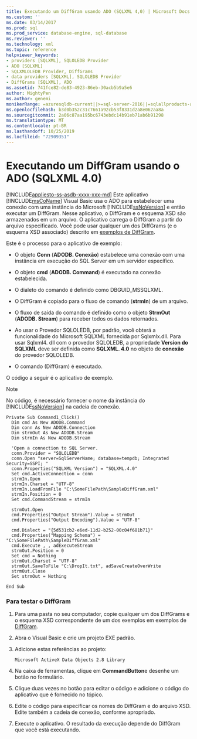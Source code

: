 ```yaml
---
title: Executando um DiffGram usando ADO (SQLXML 4,0) | Microsoft Docs
ms.custom: ''
ms.date: 03/14/2017
ms.prod: sql
ms.prod_service: database-engine, sql-database
ms.reviewer: ''
ms.technology: xml
ms.topic: reference
helpviewer_keywords:
- providers [SQLXML], SQLOLEDB Provider
- ADO [SQLXML]
- SQLXMLOLEDB Provider, DiffGrams
- data providers [SQLXML], SQLOLEDB Provider
- DiffGrams [SQLXML], ADO
ms.assetid: 741fce82-de83-4923-86eb-30acb5b9a5e6
author: MightyPen
ms.author: genemi
monikerRange: =azuresqldb-current||>=sql-server-2016||=sqlallproducts-allversions||>=sql-server-linux-2017||=azuresqldb-mi-current
ms.openlocfilehash: b3d0b352c31c7661a92cb53f8331d2a8e062aa8a
ms.sourcegitcommit: 2a06c87aa195bc6743ebdc14b91eb71ab6b91298
ms.translationtype: MT
ms.contentlocale: pt-BR
ms.lasthandoff: 10/25/2019
ms.locfileid: "72909351"
---
```

# <a name="executing-a-diffgram-by-using-ado-sqlxml-40"></a>Executando um DiffGram usando o ADO (SQLXML 4.0)
[!INCLUDE[appliesto-ss-asdb-xxxx-xxx-md](../../../includes/appliesto-ss-asdb-xxxx-xxx-md.md)]
  Este aplicativo [!INCLUDE[msCoName](../../../includes/msconame-md.md)] Visual Basic usa o ADO para estabelecer uma conexão com uma instância do Microsoft [!INCLUDE[ssNoVersion](../../../includes/ssnoversion-md.md)] e então executar um DiffGram. Nesse aplicativo, o DiffGram e o esquema XSD são armazenados em um arquivo. O aplicativo carrega o DiffGram a partir do arquivo especificado. Você pode usar qualquer um dos DiffGrams (e o esquema XSD associado) descrito em [exemplos de DiffGram](../../../relational-databases/sqlxml-annotated-xsd-schemas-xpath-queries/diffgram/diffgram-examples-sqlxml-4-0.md).  
  
 Este é o processo para o aplicativo de exemplo:  
  
-   O objeto **Conn** (**ADODB. Conexão**) estabelece uma conexão com uma instância em execução do SQL Server em um servidor específico.  
  
-   O objeto **cmd** (**ADODB. Command**) é executado na conexão estabelecida.  
  
-   O dialeto do comando é definido como DBGUID_MSSQLXML.  
  
-   O DiffGram é copiado para o fluxo de comando (**strmIn**) de um arquivo.  
  
-   O fluxo de saída do comando é definido como o objeto **StrmOut** (**ADODB. Stream**) para receber todos os dados retornados.  
  
-   Ao usar o Provedor SQLOLEDB, por padrão, você obterá a funcionalidade do Microsoft SQLXML fornecida por Sqlxmlx.dll. Para usar Sqlxml4. dll com o provedor SQLOLEDB, a propriedade **Version do SQLXML** deve ser definida como **SQLXML. 4.0** no objeto de **conexão** do provedor SQLOLEDB.  
  
-   O comando (DiffGram) é executado.  
  
 O código a seguir é o aplicativo de exemplo.  
  
> [!NOTE]  
>  No código, é necessário fornecer o nome da instância do [!INCLUDE[ssNoVersion](../../../includes/ssnoversion-md.md)] na cadeia de conexão.  
  
```  
Private Sub Command1_Click()  
  Dim cmd As New ADODB.Command  
  Dim conn As New ADODB.Connection  
  Dim strmOut As New ADODB.Stream  
  Dim strmIn As New ADODB.Stream  
  
  'Open a connection to SQL Server.  
  conn.Provider = "SQLOLEDB"  
  conn.Open "server=SqlServerName; database=tempdb; Integrated Security=SSPI; "  
  conn.Properties("SQLXML Version") = "SQLXML.4.0"  
  Set cmd.ActiveConnection = conn  
  strmIn.Open  
  strmIn.Charset = "UTF-8"  
  strmIn.LoadFromFile "C:\SomeFilePath\SampleDiffGram.xml"  
  strmIn.Position = 0  
  Set cmd.CommandStream = strmIn  
  
  strmOut.Open  
  cmd.Properties("Output Stream").Value = strmOut  
  cmd.Properties("Output Encoding").Value = "UTF-8"  
  
  cmd.Dialect = "{5d531cb2-e6ed-11d2-b252-00c04f681b71}"  
  cmd.Properties("Mapping Schema") = "C:\SomeFilePath\SampleDiffGram.xml"  
  cmd.Execute , , adExecuteStream  
  strmOut.Position = 0  
  Set cmd = Nothing  
  strmOut.Charset = "UTF-8"  
  strmOut.SaveToFile "C:\DropIt.txt", adSaveCreateOverWrite  
  strmOut.Close  
  Set strmOut = Nothing  
  
End Sub  
```  
  
### <a name="to-test-the-diffgram"></a>Para testar o DiffGram  
  
1.  Para uma pasta no seu computador, copie qualquer um dos DiffGrams e o esquema XSD correspondente de um dos exemplos em exemplos de [DiffGram](../../../relational-databases/sqlxml-annotated-xsd-schemas-xpath-queries/diffgram/diffgram-examples-sqlxml-4-0.md).  
  
2.  Abra o Visual Basic e crie um projeto EXE padrão.  
  
3.  Adicione estas referências ao projeto:  
  
    ```  
    Microsoft ActiveX Data Objects 2.8 Library  
    ```  
  
4.  Na caixa de ferramentas, clique em **CommandButton**e desenhe um botão no formulário.  
  
5.  Clique duas vezes no botão para editar o código e adicione o código do aplicativo que é fornecido no tópico.  
  
6.  Edite o código para especificar os nomes do DiffGram e do arquivo XSD. Edite também a cadeia de conexão, conforme apropriado.  
  
7.  Execute o aplicativo. O resultado da execução depende do DiffGram que você está executando.  

